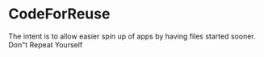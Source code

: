 # CodeForReuse
The intent is to allow easier spin up of apps by having files started sooner.
Don"t Repeat Yourself
